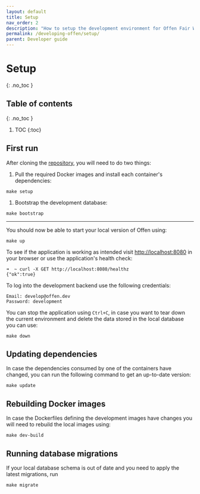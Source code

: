 ```yaml
---
layout: default
title: Setup
nav_order: 2
description: "How to setup the development environment for Offen Fair Web Analytics."
permalink: /developing-offen/setup/
parent: Developer guide
---
```


<!--
Copyright 2020-2021 - Offen Authors <hioffen@posteo.de>
SPDX-License-Identifier: Apache-2.0
-->

# Setup
{: .no_toc }

## Table of contents
{: .no_toc }

1. TOC
{:toc}

## First run

After cloning the [repository][], you will need to do two things:

1. Pull the required Docker images and install each container's dependencies:
```
make setup
```
1. Bootstrap the development database:
```
make bootstrap
```

---

You should now be able to start your local version of Offen using:
```
make up
```

To see if the application is working as intended visit <http://localhost:8080> in your browser or use the application's health check:

```
➜  ~ curl -X GET http://localhost:8080/healthz
{"ok":true}
```

To log into the development backend use the following credentials:
```
Email: develop@offen.dev
Password: development
```

You can stop the application using `Ctrl+C`, in case you want to tear down the current environment and delete the data stored in the local database you can use:

```
make down
```

[repository]: https://github.com/offen/offen

## Updating dependencies

In case the dependencies consumed by one of the containers have changed, you can run the following command to get an up-to-date version:

```
make update
```

## Rebuilding Docker images

In case the Dockerfiles defining the development images have changes you will need to rebuild the local images using:

```
make dev-build
```

## Running database migrations

If your local database schema is out of date and you need to apply the latest migrations, run

```
make migrate
```
